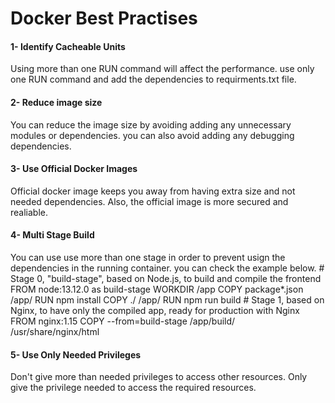 # Docker Best Practises



#### 1- Identify Cacheable Units
Using more than one RUN command will affect the performance. use only one RUN command and add the dependencies to requirments.txt file.

#### 2- Reduce image size
You can reduce the image size by avoiding adding any unnecessary modules or dependencies. you can also avoid adding any debugging dependencies.

#### 3- Use Official Docker Images
Official docker image keeps you away from having extra size and not needed dependencies. Also, the official image is more secured and realiable. 

#### 4- Multi Stage Build
You can use use more than one stage in order to prevent usign the dependencies in the running container. you can check the example below.
    # Stage 0, "build-stage", based on Node.js, to build and compile the frontend
    FROM node:13.12.0 as build-stage
    WORKDIR /app
    COPY package*.json /app/
    RUN npm install
    COPY ./ /app/
    RUN npm run build
    # Stage 1, based on Nginx, to have only the compiled app, ready for production with Nginx
    FROM nginx:1.15
    COPY --from=build-stage /app/build/ /usr/share/nginx/html

#### 5- Use Only Needed Privileges 
Don't give more than needed privileges to access other resources. Only give the privilege needed to access the required resources.


